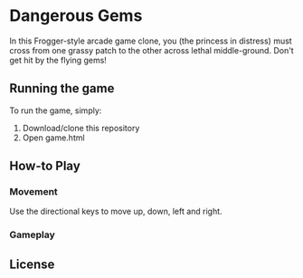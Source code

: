 # Dangerous Gems

In this Frogger-style arcade game clone, you (the princess in distress) must cross from one grassy patch to the other across lethal middle-ground. Don't get hit by the flying gems!

## Running the game

To run the game, simply:

1. Download/clone this repository
3. Open game.html

## How-to Play

### Movement

Use the directional keys to move up, down, left and right.

### Gameplay


## License

[//]: <> (TODO: Choose a license for this project)
